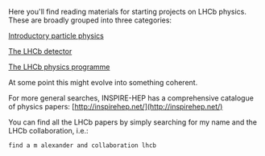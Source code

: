 Here you'll find reading materials for starting projects on LHCb physics. These are broadly grouped into three categories:

[Introductory particle physics](introphys.html)

[The LHCb detector](detector.html)

[The LHCb physics programme](physics.html)

At some point this might evolve into something coherent.


For more general searches, INSPIRE-HEP has a comprehensive catalogue of physics papers: [http://inspirehep.net/](http://inspirehep.net/)

You can find all the LHCb papers by simply searching for my name and the LHCb collaboration, i.e.:

`find a m alexander and collaboration lhcb`
